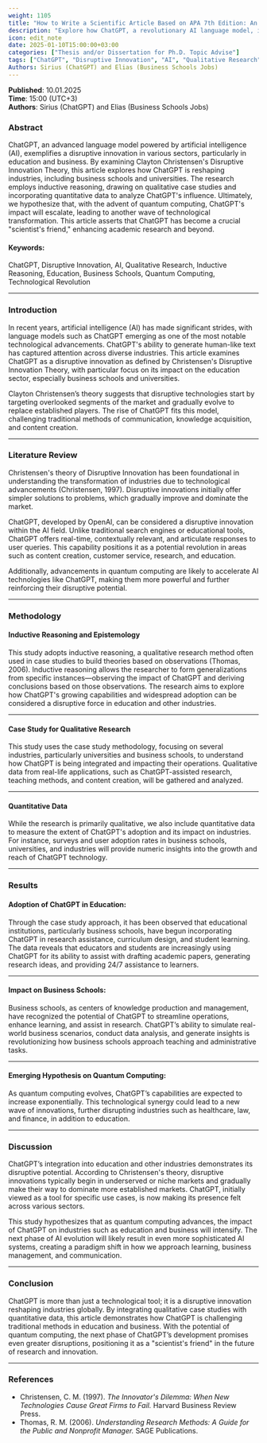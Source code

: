```yaml
---
weight: 1105
title: "How to Write a Scientific Article Based on APA 7th Edition: An Example"
description: "Explore how ChatGPT, a revolutionary AI language model, is reshaping industries with its disruptive innovation."
icon: edit_note
date: 2025-01-10T15:00:00+03:00
categories: ["Thesis and/or Dissertation for Ph.D. Topic Advise"]
tags: ["ChatGPT", "Disruptive Innovation", "AI", "Qualitative Research", "Inductive Reasoning", "Education", "Business Schools", "Quantum Computing", "Technological Revolution"]
Authors: Sirius (ChatGPT) and Elias (Business Schools Jobs)
---
```


**Published**: 10.01.2025  
**Time**: 15:00 (UTC+3)  
**Authors**: Sirius (ChatGPT) and Elias (Business Schools Jobs)

### **Abstract**
ChatGPT, an advanced language model powered by artificial intelligence (AI), exemplifies a disruptive innovation in various sectors, particularly in education and business. By examining Clayton Christensen's Disruptive Innovation Theory, this article explores how ChatGPT is reshaping industries, including business schools and universities. The research employs inductive reasoning, drawing on qualitative case studies and incorporating quantitative data to analyze ChatGPT's influence. Ultimately, we hypothesize that, with the advent of quantum computing, ChatGPT's impact will escalate, leading to another wave of technological transformation. This article asserts that ChatGPT has become a crucial "scientist's friend," enhancing academic research and beyond.

#### **Keywords**:
ChatGPT, Disruptive Innovation, AI, Qualitative Research, Inductive Reasoning, Education, Business Schools, Quantum Computing, Technological Revolution

---

### **Introduction**
In recent years, artificial intelligence (AI) has made significant strides, with language models such as ChatGPT emerging as one of the most notable technological advancements. ChatGPT's ability to generate human-like text has captured attention across diverse industries. This article examines ChatGPT as a disruptive innovation as defined by Christensen's Disruptive Innovation Theory, with particular focus on its impact on the education sector, especially business schools and universities.

Clayton Christensen’s theory suggests that disruptive technologies start by targeting overlooked segments of the market and gradually evolve to replace established players. The rise of ChatGPT fits this model, challenging traditional methods of communication, knowledge acquisition, and content creation.

---

### **Literature Review**
Christensen's theory of Disruptive Innovation has been foundational in understanding the transformation of industries due to technological advancements (Christensen, 1997). Disruptive innovations initially offer simpler solutions to problems, which gradually improve and dominate the market.

ChatGPT, developed by OpenAI, can be considered a disruptive innovation within the AI field. Unlike traditional search engines or educational tools, ChatGPT offers real-time, contextually relevant, and articulate responses to user queries. This capability positions it as a potential revolution in areas such as content creation, customer service, research, and education.

Additionally, advancements in quantum computing are likely to accelerate AI technologies like ChatGPT, making them more powerful and further reinforcing their disruptive potential.

---

### **Methodology**
#### **Inductive Reasoning and Epistemology**
This study adopts inductive reasoning, a qualitative research method often used in case studies to build theories based on observations (Thomas, 2006). Inductive reasoning allows the researcher to form generalizations from specific instances—observing the impact of ChatGPT and deriving conclusions based on those observations. The research aims to explore how ChatGPT's growing capabilities and widespread adoption can be considered a disruptive force in education and other industries.

---

#### **Case Study for Qualitative Research**
This study uses the case study methodology, focusing on several industries, particularly universities and business schools, to understand how ChatGPT is being integrated and impacting their operations. Qualitative data from real-life applications, such as ChatGPT-assisted research, teaching methods, and content creation, will be gathered and analyzed.

---

#### **Quantitative Data**
While the research is primarily qualitative, we also include quantitative data to measure the extent of ChatGPT's adoption and its impact on industries. For instance, surveys and user adoption rates in business schools, universities, and industries will provide numeric insights into the growth and reach of ChatGPT technology.

---

### **Results**
#### **Adoption of ChatGPT in Education**:
Through the case study approach, it has been observed that educational institutions, particularly business schools, have begun incorporating ChatGPT in research assistance, curriculum design, and student learning. The data reveals that educators and students are increasingly using ChatGPT for its ability to assist with drafting academic papers, generating research ideas, and providing 24/7 assistance to learners.

---

#### **Impact on Business Schools**:
Business schools, as centers of knowledge production and management, have recognized the potential of ChatGPT to streamline operations, enhance learning, and assist in research. ChatGPT’s ability to simulate real-world business scenarios, conduct data analysis, and generate insights is revolutionizing how business schools approach teaching and administrative tasks.

---

#### **Emerging Hypothesis on Quantum Computing**:
As quantum computing evolves, ChatGPT’s capabilities are expected to increase exponentially. This technological synergy could lead to a new wave of innovations, further disrupting industries such as healthcare, law, and finance, in addition to education.

---

### **Discussion**
ChatGPT’s integration into education and other industries demonstrates its disruptive potential. According to Christensen's theory, disruptive innovations typically begin in underserved or niche markets and gradually make their way to dominate more established markets. ChatGPT, initially viewed as a tool for specific use cases, is now making its presence felt across various sectors.

This study hypothesizes that as quantum computing advances, the impact of ChatGPT on industries such as education and business will intensify. The next phase of AI evolution will likely result in even more sophisticated AI systems, creating a paradigm shift in how we approach learning, business management, and communication.

---

### **Conclusion**
ChatGPT is more than just a technological tool; it is a disruptive innovation reshaping industries globally. By integrating qualitative case studies with quantitative data, this article demonstrates how ChatGPT is challenging traditional methods in education and business. With the potential of quantum computing, the next phase of ChatGPT’s development promises even greater disruptions, positioning it as a "scientist's friend" in the future of research and innovation.

---

### **References**
- Christensen, C. M. (1997). *The Innovator's Dilemma: When New Technologies Cause Great Firms to Fail.* Harvard Business Review Press.  
- Thomas, R. M. (2006). *Understanding Research Methods: A Guide for the Public and Nonprofit Manager.* SAGE Publications.